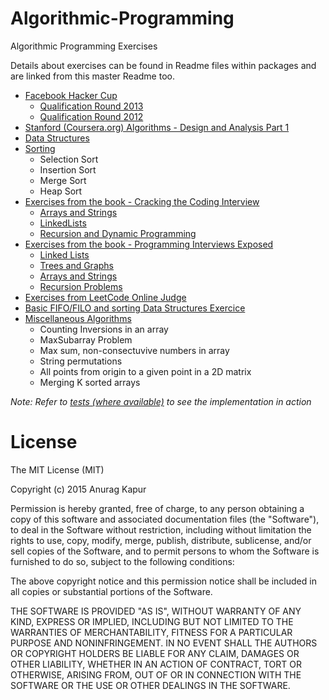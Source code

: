 Algorithmic-Programming
=======================

Algorithmic Programming Exercises

Details about exercises can be found in Readme files within packages and are linked from this master Readme too.

* [Facebook Hacker Cup](src/com/anuragkapur/fb)
	* [Qualification Round 2013](src/com/anuragkapur/fb/hackercup2013/qr)
	* [Qualification Round 2012](src/com/anuragkapur/fb/hackercup2012/qr)
* [Stanford (Coursera.org) Algorithms - Design and Analysis Part 1](src/com/anuragkapur/ada1)
* [Data Structures](src/com/anuragkapur/ds)
* [Sorting](src/com/anuragkapur/sorting) 
	* Selection Sort
	* Insertion Sort
	* Merge Sort
	* Heap Sort
* [Exercises from the book - Cracking the Coding Interview](src/com/anuragkapur/ctci)
	* [Arrays and Strings](src/com/anuragkapur/ctci/arraysandstrings)
	* [LinkedLists](src/com/anuragkapur/ctci/linkedlists)
	* [Recursion and Dynamic Programming](src/com/anuragkapur/ctci/recursionanddp)
* [Exercises from the book - Programming Interviews Exposed](src/com/anuragkapur/pie)
	* [Linked Lists](src/com/anuragkapur/pie/linkedlists)
	* [Trees and Graphs](src/com/anuragkapur/pie/teesandgraphs)
	* [Arrays and Strings](src/com/anuragkapur/pie/arraysandstrings)
	* [Recursion Problems](src/com/anuragkapur/pie/recursion)
* [Exercises from LeetCode Online Judge](src/com/anuragkapur/leetcode)	
* [Basic FIFO/FILO and sorting Data Structures Exercice](src/com/anuragkapur/wgsn)
* [Miscellaneous Algorithms](src/com/anuragkapur/misc)
	* Counting Inversions in an array
	* MaxSubarray Problem
	* Max sum, non-consectuvive numbers in array
	* String permutations
	* All points from origin to a given point in a 2D matrix
	* Merging K sorted arrays
	
_Note: Refer to [tests (where available)](test/com/anuragkapur/) to see the implementation in action_	

License
=======
The MIT License (MIT)

Copyright (c) 2015 Anurag Kapur

Permission is hereby granted, free of charge, to any person obtaining a copy of this software and associated 
documentation files (the "Software"), to deal in the Software without restriction, including without limitation the 
rights to use, copy, modify, merge, publish, distribute, sublicense, and/or sell copies of the Software, and to permit 
persons to whom the Software is furnished to do so, subject to the following conditions:

The above copyright notice and this permission notice shall be included in all copies or substantial portions of the 
Software.

THE SOFTWARE IS PROVIDED "AS IS", WITHOUT WARRANTY OF ANY KIND, EXPRESS OR IMPLIED, INCLUDING BUT NOT LIMITED TO THE 
WARRANTIES OF MERCHANTABILITY, FITNESS FOR A PARTICULAR PURPOSE AND NONINFRINGEMENT. IN NO EVENT SHALL THE AUTHORS OR 
COPYRIGHT HOLDERS BE LIABLE FOR ANY CLAIM, DAMAGES OR OTHER LIABILITY, WHETHER IN AN ACTION OF CONTRACT, TORT OR 
OTHERWISE, ARISING FROM, OUT OF OR IN CONNECTION WITH THE SOFTWARE OR THE USE OR OTHER DEALINGS IN THE SOFTWARE.